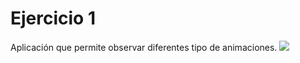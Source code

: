 # Ejercicio 1

Aplicación que permite observar diferentes tipo de animaciones.
 ![](https://res.cloudinary.com/db9wh5uvt/image/upload/c_scale,w_633/v1625937366/animacion-tarea3_sheehx.png)